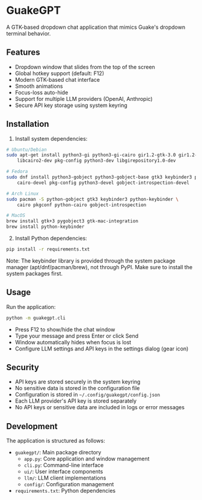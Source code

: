 # GuakeGPT

A GTK-based dropdown chat application that mimics Guake's dropdown terminal behavior.

## Features

- Dropdown window that slides from the top of the screen
- Global hotkey support (default: F12)
- Modern GTK-based chat interface
- Smooth animations
- Focus-loss auto-hide
- Support for multiple LLM providers (OpenAI, Anthropic)
- Secure API key storage using system keyring

## Installation

1. Install system dependencies:

```bash
# Ubuntu/Debian
sudo apt-get install python3-gi python3-gi-cairo gir1.2-gtk-3.0 gir1.2-keybinder-3.0 \
    libcairo2-dev pkg-config python3-dev libgirepository1.0-dev

# Fedora
sudo dnf install python3-gobject python3-gobject-base gtk3 keybinder3 python3-keybinder \
    cairo-devel pkg-config python3-devel gobject-introspection-devel

# Arch Linux
sudo pacman -S python-gobject gtk3 keybinder3 python-keybinder \
    cairo pkgconf python-cairo gobject-introspection

# MacOS
brew install gtk+3 pygobject3 gtk-mac-integration
brew install python-keybinder
```

2. Install Python dependencies:

```bash
pip install -r requirements.txt
```

Note: The keybinder library is provided through the system package manager (apt/dnf/pacman/brew), not through PyPI. Make sure to install the system packages first.

## Usage

Run the application:

```bash
python -m guakegpt.cli
```

- Press F12 to show/hide the chat window
- Type your message and press Enter or click Send
- Window automatically hides when focus is lost
- Configure LLM settings and API keys in the settings dialog (gear icon)

## Security

- API keys are stored securely in the system keyring
- No sensitive data is stored in the configuration file
- Configuration is stored in `~/.config/guakegpt/config.json`
- Each LLM provider's API key is stored separately
- No API keys or sensitive data are included in logs or error messages

## Development

The application is structured as follows:
- `guakegpt/`: Main package directory
  - `app.py`: Core application and window management
  - `cli.py`: Command-line interface
  - `ui/`: User interface components
  - `llm/`: LLM client implementations
  - `config/`: Configuration management
- `requirements.txt`: Python dependencies 